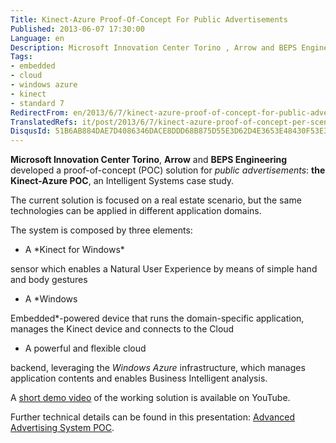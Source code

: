 ```yaml
---
Title: Kinect-Azure Proof-Of-Concept For Public Advertisements
Published: 2013-06-07 17:30:00
Language: en
Description: Microsoft Innovation Center Torino , Arrow and BEPS Engineering developed a proof-of-concept (POC) solution for public advertisements  the Kinect-Azure POC , an Intelligent Systems case study. The current solution is focused on a real estate scenario, but the same technologies can be applied in different application domains.
Tags:
- embedded
- cloud
- windows azure
- kinect
- standard 7
RedirectFrom: en/2013/6/7/kinect-azure-proof-of-concept-for-public-advertisements.aspx
TranslatedRefs: it/post/2013/6/7/kinect-azure-proof-of-concept-per-scenari-pubblicitari.md
DisqusId: 51B6AB884DAE7D4086346DACE8DDD68B875D55E3D62D4E3653E48430F53E3D3D
---
```

**Microsoft Innovation Center Torino**, **Arrow** and **BEPS Engineering** developed a proof-of-concept (POC) solution for *public advertisements*: **the Kinect-Azure POC**, an Intelligent Systems case study.

The current solution is focused on a real estate scenario, but the same technologies can be applied in different application domains.

The system is composed by three elements:

*   <div style="text-align: justify;">A *Kinect for Windows*
sensor which enables a Natural User Experience by means of simple
hand and body gestures</div>

*   <div style="text-align: justify;">A *Windows
Embedded*-powered device that runs the domain-specific
application, manages the Kinect device and connects to the
Cloud</div>

*   <div style="text-align: justify;">A powerful and flexible cloud
backend, leveraging the *Windows Azure* infrastructure,
which manages application contents and enables Business Intelligent
analysis.</div>

A <a href="http://www.youtube.com/watch?v=1jxn6grNQ2I" target="_blank">short demo video</a> of the working solution is available on YouTube.

Further technical details can be found in this presentation: <a href="https://skydrive.live.com/view.aspx?resid=FEB3EE30D6BE2576!1552&app=WordPdf&authkey=!APBEKLhtI8RZji4" target="_blank">Advanced Advertising System POC</a>.